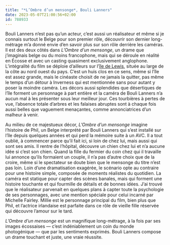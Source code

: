 ```yaml
---
title: "*L’Ombre d’un mensonge*, Bouli Lanners"
date: 2023-05-07T21:00:56+02:00
id: 788933 
---
```


Bouli Lanners n’est pas qu’un acteur, c’est aussi un réalisateur et même si je connais surtout le Belge pour son premier rôle, découvrir son dernier long-métrage m’a donné envie d’en savoir plus sur son rôle derrière les caméras. Il est des deux côtés dans *L’Ombre d’un mensonge*, un drame que j’imaginais belge ou du moins francophone, mais qui se déroule en réalité en Écosse et avec un casting quasiment exclusivement anglophone. L’intégralité du film se déploie d’ailleurs sur l’[île de Lewis](https://fr.wikipedia.org/wiki/Île_de_Lewis), située au large de la côte au nord ouest du pays. C’est un huis clos en ce sens, même si l’île est assez grande, mais le cinéaste choisit de ne jamais la quitter, pas même le temps d’un détour à Inverness qui est mentionnée sans pour autant y poser la moindre caméra. Les décors aussi splendides que désertiques de l’île forment un personnage à part entière et la caméra de Bouli Lanners n’a aucun mal à les présenter sous leur meilleur jour. Ces tourbières à pertes de vue, l’absence totale d’arbres et les falaises abruptes sont à chaque fois aussi belles que vaguement menaçantes, comme annonciatrices d’un malheur à venir.

Au milieu de ce majestueux décor, *L’Ombre d’un mensonge* imagine l’histoire de Phil, un Belge interprété par Bouli Lanners qui s’est installé sur l’île depuis quelques années et qui perd la mémoire suite à un AVC. Il a tout oublié, à commencer parce qu’il fait ici, si loin de chez lui, mais aussi qui sont ses amis. Il rentre de l’hôpital, découvre un chien chez lui et n’a aucune idée si c’est son chien. Quand la fille du fermier du coin chez qui il travaille lui annonce qu’ils formaient un couple, il n’a pas d’autre choix que de la croire, même si le spectateur se doute bien que le mensonge du titre n’est pas loin. Loin d’une dramatisation exagérée, le scénario opte au contraire pour une histoire simple, composée de moments réalistes du quotidien. La caméra est statique pour capter des scènes banales, mais qui forment une histoire touchante et qui fourmille de détails et de bonnes idées. J’ai trouvé que le réalisateur parvenait en quelques plans à capter toute la psychologie de ses personnages, avec une mention spéciale pour celui incarné par Michelle Fairley. Millie est le personnage principal du film, bien plus que Phil, et l’actrice irlandaise est parfaite dans ce rôle de vieille fille réservée qui découvre l’amour sur le tard. 

*L’Ombre d’un mensonge* est un magnifique long-métrage, à la fois par ses images écossaises — c’est indéniablement un coin du monde photogénique — que par les sentiments exprimés. Bouli Lanners compose un drame touchant et juste, une vraie réussite. 

